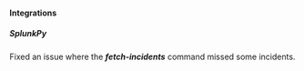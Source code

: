 #### Integrations
##### SplunkPy
Fixed an issue where the ***fetch-incidents*** command missed some incidents.